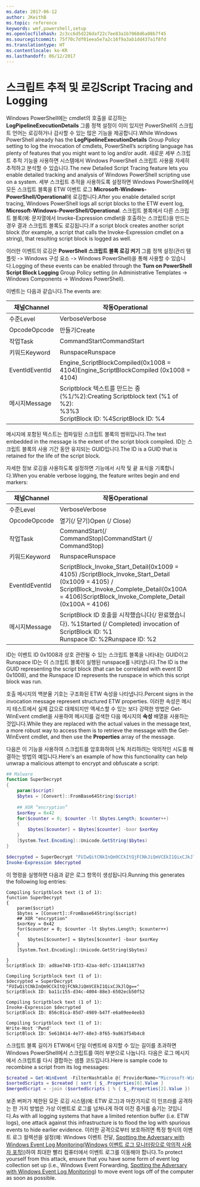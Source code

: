 ```yaml
---
ms.date: 2017-06-12
author: JKeithB
ms.topic: reference
keywords: wmf,powershell,setup
ms.openlocfilehash: 2c3cc6d5d226daf22c7ee83a1b7068d6a08b7f45
ms.sourcegitcommit: 75f70c7df01eea5e7a2c16f9a3ab1dd437a1f8fd
ms.translationtype: HT
ms.contentlocale: ko-KR
ms.lasthandoff: 06/12/2017
---
```

# <a name="script-tracing-and-logging"></a><span data-ttu-id="df071-102">스크립트 추적 및 로깅</span><span class="sxs-lookup"><span data-stu-id="df071-102">Script Tracing and Logging</span></span>

<span data-ttu-id="df071-103">Windows PowerShell에는 cmdlet의 호출을 로깅하는 **LogPipelineExecutionDetails** 그룹 정책 설정이 이미 있지만 PowerShell의 스크립트 언어는 로깅하거나 감사할 수 있는 많은 기능을 제공합니다.</span><span class="sxs-lookup"><span data-stu-id="df071-103">While Windows PowerShell already has the **LogPipelineExecutionDetails** Group Policy setting to log the invocation of cmdlets, PowerShell’s scripting language has plenty of features that you might want to log and/or audit.</span></span> <span data-ttu-id="df071-104">새로운 세부 스크립트 추적 기능을 사용하면 시스템에서 Windows PowerShell 스크립트 사용을 자세히 추적하고 분석할 수 있습니다.</span><span class="sxs-lookup"><span data-stu-id="df071-104">The new Detailed Script Tracing feature lets you enable detailed tracking and analysis of Windows PowerShell scripting use on a system.</span></span> <span data-ttu-id="df071-105">세부 스크립트 추적을 사용하도록 설정하면 Windows PowerShell에서 모든 스크립트 블록을 ETW 이벤트 로그 **Microsoft-Windows-PowerShell/Operational**에 로깅합니다.</span><span class="sxs-lookup"><span data-stu-id="df071-105">After you enable detailed script tracing, Windows PowerShell logs all script blocks to the ETW event log, **Microsoft-Windows-PowerShell/Operational**.</span></span> <span data-ttu-id="df071-106">스크립트 블록에서 다른 스크립트 블록(예: 문자열에서 Invoke-Expression cmdlet을 호출하는 스크립트)을 만드는 경우 결과 스크립트 블록도 로깅됩니다.</span><span class="sxs-lookup"><span data-stu-id="df071-106">If a script block creates another script block (for example, a script that calls the Invoke-Expression cmdlet on a string), that resulting script block is logged as well.</span></span>

<span data-ttu-id="df071-107">이러한 이벤트의 로깅은 **PowerShell 스크립트 블록 로깅 켜기** 그룹 정책 설정(관리 템플릿 -> Windows 구성 요소 -> Windows PowerShell)을 통해 사용할 수 있습니다.</span><span class="sxs-lookup"><span data-stu-id="df071-107">Logging of these events can be enabled through the **Turn on PowerShell Script Block Logging** Group Policy setting (in Administrative Templates -> Windows Components -> Windows PowerShell).</span></span>

<span data-ttu-id="df071-108">이벤트는 다음과 같습니다.</span><span class="sxs-lookup"><span data-stu-id="df071-108">The events are:</span></span>

| <span data-ttu-id="df071-109">채널</span><span class="sxs-lookup"><span data-stu-id="df071-109">Channel</span></span> | <span data-ttu-id="df071-110">작동</span><span class="sxs-lookup"><span data-stu-id="df071-110">Operational</span></span>                                 |
|---------|---------------------------------------------|
| <span data-ttu-id="df071-111">수준</span><span class="sxs-lookup"><span data-stu-id="df071-111">Level</span></span>   | <span data-ttu-id="df071-112">Verbose</span><span class="sxs-lookup"><span data-stu-id="df071-112">Verbose</span></span>                                     |
| <span data-ttu-id="df071-113">Opcode</span><span class="sxs-lookup"><span data-stu-id="df071-113">Opcode</span></span>  | <span data-ttu-id="df071-114">만들기</span><span class="sxs-lookup"><span data-stu-id="df071-114">Create</span></span>                                      |
| <span data-ttu-id="df071-115">작업</span><span class="sxs-lookup"><span data-stu-id="df071-115">Task</span></span>    | <span data-ttu-id="df071-116">CommandStart</span><span class="sxs-lookup"><span data-stu-id="df071-116">CommandStart</span></span>                                |
| <span data-ttu-id="df071-117">키워드</span><span class="sxs-lookup"><span data-stu-id="df071-117">Keyword</span></span> | <span data-ttu-id="df071-118">Runspace</span><span class="sxs-lookup"><span data-stu-id="df071-118">Runspace</span></span>                                    |
| <span data-ttu-id="df071-119">EventId</span><span class="sxs-lookup"><span data-stu-id="df071-119">EventId</span></span> | <span data-ttu-id="df071-120">Engine_ScriptBlockCompiled(0x1008 = 4104)</span><span class="sxs-lookup"><span data-stu-id="df071-120">Engine_ScriptBlockCompiled (0x1008 = 4104)</span></span>  |
| <span data-ttu-id="df071-121">메시지</span><span class="sxs-lookup"><span data-stu-id="df071-121">Message</span></span> | <span data-ttu-id="df071-122">Scriptblock 텍스트를 만드는 중(%1/%2):</span><span class="sxs-lookup"><span data-stu-id="df071-122">Creating Scriptblock text (%1 of %2):</span></span> </br> <span data-ttu-id="df071-123">%3</span><span class="sxs-lookup"><span data-stu-id="df071-123">%3</span></span> </br> <span data-ttu-id="df071-124">ScriptBlock ID: %4</span><span class="sxs-lookup"><span data-stu-id="df071-124">ScriptBlock ID: %4</span></span> |


<span data-ttu-id="df071-125">메시지에 포함된 텍스트는 컴파일된 스크립트 블록의 범위입니다.</span><span class="sxs-lookup"><span data-stu-id="df071-125">The text embedded in the message is the extent of the script block compiled.</span></span> <span data-ttu-id="df071-126">ID는 스크립트 블록의 사용 기간 동안 유지되는 GUID입니다.</span><span class="sxs-lookup"><span data-stu-id="df071-126">The ID is a GUID that is retained for the life of the script block.</span></span>

<span data-ttu-id="df071-127">자세한 정보 로깅을 사용하도록 설정하면 기능에서 시작 및 끝 표식을 기록합니다.</span><span class="sxs-lookup"><span data-stu-id="df071-127">When you enable verbose logging, the feature writes begin and end markers:</span></span>

| <span data-ttu-id="df071-128">채널</span><span class="sxs-lookup"><span data-stu-id="df071-128">Channel</span></span> | <span data-ttu-id="df071-129">작동</span><span class="sxs-lookup"><span data-stu-id="df071-129">Operational</span></span>                                            |
|---------|--------------------------------------------------------|
| <span data-ttu-id="df071-130">수준</span><span class="sxs-lookup"><span data-stu-id="df071-130">Level</span></span>   | <span data-ttu-id="df071-131">Verbose</span><span class="sxs-lookup"><span data-stu-id="df071-131">Verbose</span></span>                                                |
| <span data-ttu-id="df071-132">Opcode</span><span class="sxs-lookup"><span data-stu-id="df071-132">Opcode</span></span>  | <span data-ttu-id="df071-133">열기(/ 닫기)</span><span class="sxs-lookup"><span data-stu-id="df071-133">Open (/ Close)</span></span>                                         |
| <span data-ttu-id="df071-134">작업</span><span class="sxs-lookup"><span data-stu-id="df071-134">Task</span></span>    | <span data-ttu-id="df071-135">CommandStart(/ CommandStop)</span><span class="sxs-lookup"><span data-stu-id="df071-135">CommandStart (/ CommandStop)</span></span>                           |
| <span data-ttu-id="df071-136">키워드</span><span class="sxs-lookup"><span data-stu-id="df071-136">Keyword</span></span> | <span data-ttu-id="df071-137">Runspace</span><span class="sxs-lookup"><span data-stu-id="df071-137">Runspace</span></span>                                               |
| <span data-ttu-id="df071-138">EventId</span><span class="sxs-lookup"><span data-stu-id="df071-138">EventId</span></span> | <span data-ttu-id="df071-139">ScriptBlock\_Invoke\_Start\_Detail(0x1009 = 4105) /</span><span class="sxs-lookup"><span data-stu-id="df071-139">ScriptBlock\_Invoke\_Start\_Detail (0x1009 = 4105) /</span></span> </br> <span data-ttu-id="df071-140">ScriptBlock\_Invoke\_Complete\_Detail(0x100A = 4106)</span><span class="sxs-lookup"><span data-stu-id="df071-140">ScriptBlock\_Invoke\_Complete\_Detail (0x100A = 4106)</span></span> |
| <span data-ttu-id="df071-141">메시지</span><span class="sxs-lookup"><span data-stu-id="df071-141">Message</span></span> | <span data-ttu-id="df071-142">ScriptBlock ID 호출을 시작했습니다(/ 완료했습니다). %1</span><span class="sxs-lookup"><span data-stu-id="df071-142">Started (/ Completed) invocation of ScriptBlock ID: %1</span></span> </br> <span data-ttu-id="df071-143">Runspace ID: %2</span><span class="sxs-lookup"><span data-stu-id="df071-143">Runspace ID: %2</span></span> |

<span data-ttu-id="df071-144">ID는 이벤트 ID 0x1008과 상호 관련될 수 있는 스크립트 블록을 나타내는 GUID이고 Runspace ID는 이 스크립트 블록이 실행된 runspace를 나타냅니다.</span><span class="sxs-lookup"><span data-stu-id="df071-144">The ID is the GUID representing the script block (that can be correlated with event ID 0x1008), and the Runspace ID represents the runspace in which this script block was run.</span></span>

<span data-ttu-id="df071-145">호출 메시지의 백분율 기호는 구조화된 ETW 속성을 나타냅니다.</span><span class="sxs-lookup"><span data-stu-id="df071-145">Percent signs in the invocation message represent structured ETW properties.</span></span> <span data-ttu-id="df071-146">이러한 속성은 메시지 테스트에서 실제 값으로 대체되지만 액세스할 수 있는 보다 강력한 방법은 Get-WinEvent cmdlet을 사용하여 메시지를 검색한 다음 메시지의 **속성** 배열을 사용하는 것입니다.</span><span class="sxs-lookup"><span data-stu-id="df071-146">While they are replaced with the actual values in the message text, a more robust way to access them is to retrieve the message with the Get-WinEvent cmdlet, and then use the **Properties** array of the message.</span></span>

<span data-ttu-id="df071-147">다음은 이 기능을 사용하여 스크립트를 암호화하여 난독 처리하려는 악의적인 시도를 해결하는 방법의 예입니다.</span><span class="sxs-lookup"><span data-stu-id="df071-147">Here's an example of how this functionality can help unwrap a malicious attempt to encrypt and obfuscate a script:</span></span>

```powershell
## Malware
function SuperDecrypt
{
    param($script)
    $bytes = [Convert]::FromBase64String($script)
             
    ## XOR “encryption”
    $xorKey = 0x42
    for($counter = 0; $counter -lt $bytes.Length; $counter++)
    {
        $bytes[$counter] = $bytes[$counter] -bxor $xorKey
    }
    [System.Text.Encoding]::Unicode.GetString($bytes)
}

$decrypted = SuperDecrypt "FUIwQitCNkInQm9CCkItQjFCNkJiQmVCEkI1QixCJkJlQg=="
Invoke-Expression $decrypted
```

<span data-ttu-id="df071-148">이 명령을 실행하면 다음과 같은 로그 항목이 생성됩니다.</span><span class="sxs-lookup"><span data-stu-id="df071-148">Running this generates the following log entries:</span></span>

```
Compiling Scriptblock text (1 of 1):
function SuperDecrypt
{
    param($script)
    $bytes = [Convert]::FromBase64String($script)
    ## XOR "encryption"
    $xorKey = 0x42
    for($counter = 0; $counter -lt $bytes.Length; $counter++)
    {
        $bytes[$counter] = $bytes[$counter] -bxor $xorKey
    }
    [System.Text.Encoding]::Unicode.GetString($bytes)

}
ScriptBlock ID: ad8ae740-1f33-42aa-8dfc-1314411877e3

Compiling Scriptblock text (1 of 1):
$decrypted = SuperDecrypt "FUIwQitCNkInQm9CCkItQjFCNkJiQmVCEkI1QixCJkJlQg=="
ScriptBlock ID: ba11c155-d34c-4004-88e3-6502ecb50f52

Compiling Scriptblock text (1 of 1):
Invoke-Expression $decrypted
ScriptBlock ID: 856c01ca-85d7-4989-b47f-e6a09ee4eeb3

Compiling Scriptblock text (1 of 1):
Write-Host 'Pwnd'
ScriptBlock ID: 5e618414-4e77-48e3-8f65-9a863f54b4c8
```

스크립트 블록 길이가 ETW에서 단일 이벤트에 유지할 수 있는 길이를 초과하면 Windows PowerShell에서 스크립트를 여러 부분으로 나눕니다. <span data-ttu-id="df071-150">다음은 로그 메시지에서 스크립트를 다시 결합하는 샘플 코드입니다.</span><span class="sxs-lookup"><span data-stu-id="df071-150">Here is sample code to recombine a script from its log messages:</span></span>

```powershell
$created = Get-WinEvent -FilterHashtable @{ ProviderName="Microsoft-Windows-PowerShell"; Id = 4104 } | Where-Object { $_.<...> }
$sortedScripts = $created | sort { $_.Properties[0].Value }
$mergedScript = -join ($sortedScripts | % { $_.Properties[2].Value })
```

<span data-ttu-id="df071-151">보존 버퍼가 제한된 모든 로깅 시스템(예: ETW 로그)과 마찬가지로 이 인프라를 공격하는 한 가지 방법은 가상 이벤트로 로그를 넘쳐나게 하여 이전 증거를 숨기는 것입니다.</span><span class="sxs-lookup"><span data-stu-id="df071-151">As with all logging systems that have a limited retention buffer (i.e. ETW logs), one attack against this infrastructure is to flood the log with spurious events to hide earlier evidence.</span></span> <span data-ttu-id="df071-152">이러한 공격으로부터 보호하려면 특정 형식의 이벤트 로그 컬렉션을 설정(예: Windows 이벤트 전달, [Spotting the Adversary with Windows Event Log Monitoring(Windows 이벤트 로그 모니터링으로 악의적 사용자 포착)](http://www.nsa.gov/ia/_files/app/Spotting_the_Adversary_with_Windows_Event_Log_Monitoring.pdf))하여 최대한 빨리 컴퓨터에서 이벤트 로그를 이동해야 합니다.</span><span class="sxs-lookup"><span data-stu-id="df071-152">To protect yourself from this attack, ensure that you have some form of event log collection set up (i.e., Windows Event Forwarding, [Spotting the Adversary with Windows Event Log Monitoring](http://www.nsa.gov/ia/_files/app/Spotting_the_Adversary_with_Windows_Event_Log_Monitoring.pdf)) to move event logs off of the computer as soon as possible.</span></span>

